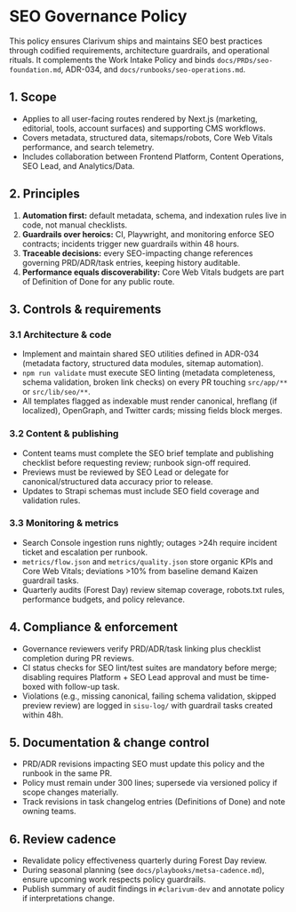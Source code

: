 # SEO Governance Policy

This policy ensures Clarivum ships and maintains SEO best practices through codified requirements, architecture guardrails, and operational rituals. It complements the Work Intake Policy and binds `docs/PRDs/seo-foundation.md`, ADR-034, and `docs/runbooks/seo-operations.md`.

## 1. Scope

- Applies to all user-facing routes rendered by Next.js (marketing, editorial, tools, account surfaces) and supporting CMS workflows.
- Covers metadata, structured data, sitemaps/robots, Core Web Vitals performance, and search telemetry.
- Includes collaboration between Frontend Platform, Content Operations, SEO Lead, and Analytics/Data.

## 2. Principles

1. **Automation first:** default metadata, schema, and indexation rules live in code, not manual checklists.
2. **Guardrails over heroics:** CI, Playwright, and monitoring enforce SEO contracts; incidents trigger new guardrails within 48 hours.
3. **Traceable decisions:** every SEO-impacting change references governing PRD/ADR/task entries, keeping history auditable.
4. **Performance equals discoverability:** Core Web Vitals budgets are part of Definition of Done for any public route.

## 3. Controls & requirements

### 3.1 Architecture & code

- Implement and maintain shared SEO utilities defined in ADR-034 (metadata factory, structured data modules, sitemap automation).
- `npm run validate` must execute SEO linting (metadata completeness, schema validation, broken link checks) on every PR touching `src/app/**` or `src/lib/seo/**`.
- All templates flagged as indexable must render canonical, hreflang (if localized), OpenGraph, and Twitter cards; missing fields block merges.

### 3.2 Content & publishing

- Content teams must complete the SEO brief template and publishing checklist before requesting review; runbook sign-off required.
- Previews must be reviewed by SEO Lead or delegate for canonical/structured data accuracy prior to release.
- Updates to Strapi schemas must include SEO field coverage and validation rules.

### 3.3 Monitoring & metrics

- Search Console ingestion runs nightly; outages >24h require incident ticket and escalation per runbook.
- `metrics/flow.json` and `metrics/quality.json` store organic KPIs and Core Web Vitals; deviations >10% from baseline demand Kaizen guardrail tasks.
- Quarterly audits (Forest Day) review sitemap coverage, robots.txt rules, performance budgets, and policy relevance.

## 4. Compliance & enforcement

- Governance reviewers verify PRD/ADR/task linking plus checklist completion during PR reviews.
- CI status checks for SEO lint/test suites are mandatory before merge; disabling requires Platform + SEO Lead approval and must be time-boxed with follow-up task.
- Violations (e.g., missing canonical, failing schema validation, skipped preview review) are logged in `sisu-log/` with guardrail tasks created within 48h.

## 5. Documentation & change control

- PRD/ADR revisions impacting SEO must update this policy and the runbook in the same PR.
- Policy must remain under 300 lines; supersede via versioned policy if scope changes materially.
- Track revisions in task changelog entries (Definitions of Done) and note owning teams.

## 6. Review cadence

- Revalidate policy effectiveness quarterly during Forest Day review.
- During seasonal planning (see `docs/playbooks/metsa-cadence.md`), ensure upcoming work respects policy guardrails.
- Publish summary of audit findings in `#clarivum-dev` and annotate policy if interpretations change.
